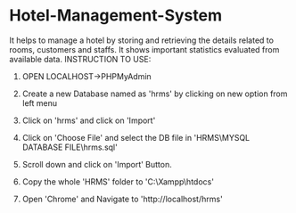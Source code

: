 # Hotel-Management-System
It helps to manage a hotel by storing and retrieving the details related to rooms, customers and staffs. It shows important statistics evaluated from available data.
INSTRUCTION TO USE:

1. OPEN LOCALHOST->PHPMyAdmin
2. Create a new Database named as 'hrms' by clicking on new option from left menu
3. Click on 'hrms' and click on 'Import'
4. Click on 'Choose File' and select the DB file in 'HRMS\MYSQL DATABASE FILE\hrms.sql'
5. Scroll down and click on 'Import' Button.

6. Copy the whole 'HRMS' folder to 'C:\Xampp\htdocs'
7. Open 'Chrome' and Navigate to 'http://localhost/hrms'
